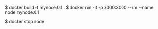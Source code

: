 
$ docker build -t mynode:0.1 .
$ docker run -it -p 3000:3000 --rm --name node mynode:0.1

$ docker stop node
